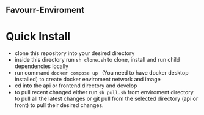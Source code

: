 ## Favourr-Enviroment

# Quick Install

- clone this repository into your desired directory
- inside this directory run `sh clone.sh` to clone, install and run child dependencies locally
- run command `docker compose up ` (You need to have docker desktop installed) to create docker enviroment network and image
- cd into the api or frontend directory and develop
- to pull recent changed either run `sh pull.sh` from enviroment directory to pull all the latest changes or git pull from the selected directory (api or front) to pull their desired changes.
